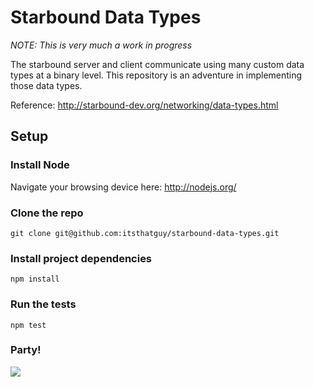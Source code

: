 # Starbound Data Types

*NOTE: This is very much a work in progress*

The starbound server and client communicate using many custom data types at a binary level. This repository is an adventure in implementing those data types.

Reference: http://starbound-dev.org/networking/data-types.html

## Setup

### Install Node
Navigate your browsing device here: http://nodejs.org/

### Clone the repo
```
git clone git@github.com:itsthatguy/starbound-data-types.git
```

### Install project dependencies
```
npm install
```

### Run the tests
```
npm test
```

### Party!
![](http://media.giphy.com/media/umyu04vCvYI9i/giphy.gif)

